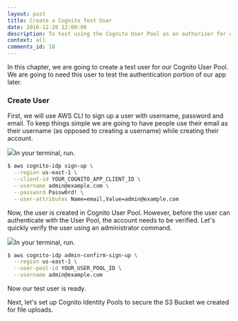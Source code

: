 ```yaml
---
layout: post
title: Create a Cognito Test User
date: 2016-12-28 12:00:00
description: To test using the Cognito User Pool as an authorizer for our serverless API backend, we are going to create a test user. We can create a user from the AWS CLI using the aws cognito-idp sign-up and admin-confirm-sign-up command.
context: all
comments_id: 18
---
```


In this chapter, we are going to create a test user for our Cognito User Pool. We are going to need this user to test the authentication portion of our app later.

### Create User

First, we will use AWS CLI to sign up a user with username, password and email. To keep things simple we are going to have people use their email as their username (as opposed to creating a username) while creating their account.

<img class="code-marker" src="{{ site.url }}/assets/s.png" />In your terminal, run.

``` bash
$ aws cognito-idp sign-up \
  --region us-east-1 \
  --client-id YOUR_COGNITO_APP_CLIENT_ID \
  --username admin@example.com \
  --password Passw0rd! \
  --user-attributes Name=email,Value=admin@example.com
```

Now, the user is created in Cognito User Pool. However, before the user can authenticate with the User Pool, the account needs to be verified. Let's quickly verify the user using an administrator command.

<img class="code-marker" src="{{ site.url }}/assets/s.png" />In your terminal, run.

``` bash
$ aws cognito-idp admin-confirm-sign-up \
  --region us-east-1 \
  --user-pool-id YOUR_USER_POOL_ID \
  --username admin@example.com
```

Now our test user is ready.

Next, let's set up Cognito Identity Pools to secure the S3 Bucket we created for file uploads.
